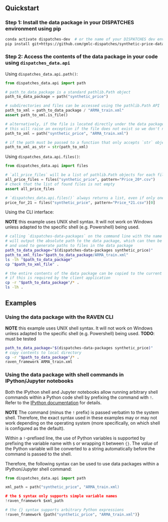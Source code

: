 ## Quickstart

### Step 1: Install the data package in your DISPATCHES environment using pip

```sh
conda activate dispatches-dev  # or the name of your DISPATCHES dev environment
pip install git+https://github.com/gmlc-dispatches/synthetic-price-data
```

### Step 2: Access the contents of the data package in your code using `dispatches_data.api`

Using `dispatches_data.api.path()`:

```py
from dispatches_data.api import path

# path_to_data_package is a standard pathlib.Path object
path_to_data_package = path("synthetic_price")

# subdirectories and files can be accessed using the pathlib.Path API
path_to_xml = path_to_data_package / "ARMA_train.xml"
assert path_to_xml.is_file()

# alternatively, if the file is located directly under the data package directory (i.e. not in a subdirectory):
# this will raise an exception if the file does not exist so we don't need to check explicitly
path_to_xml = path("synthetic_price", "ARMA_train.xml")

# if the path must be passed to a function that only accepts `str` objects, it can be converted using `str()`
path_to_xml_as_str = str(path_to_xml)
```

Using `dispatches_data.api.files()`:

```py
from dispatches_data.api import files

# `all_price_files` will be a list of pathlib.Path objects for each file matching the specified `pattern`
all_price_files = files("synthetic_price", pattern="Price_20*.csv")
# check that the list of found files is not empty
assert all_price_files

# `dispatches_data.api.files()` always returns a list, even if only one file matches
price_for_21 = files("synthetic_price", pattern="Price_*21.csv")[0]
```

Using the CLI interface:

**NOTE** this example uses UNIX shell syntax. It will not work on Windows unless adapted to the specific shell (e.g. Powershell) being used.

```sh
# calling `dispatches-data-packages` on the command line with the name of the data package
# will output the absolute path to the data package, which can then be saved as a shell variable
# and used to generate paths to files in the data package
path_to_data_package="$(dispatches-data-packages synthetic_price)"
path_to_xml_file="$path_to_data_package/ARMA_train.xml"
ls -lh "$path_to_data_package"
cp "$path_to_xml_file" .

# the entire contents of the data package can be copied to the current working directory
# if this is required by the client application
cp -r "$path_to_data_package"/* .
ls -lh .
```

## Examples

### Using the data package with the RAVEN CLI

**NOTE** this example uses UNIX shell syntax. It will not work on Windows unless adapted to the specific shell (e.g. Powershell) being used.
**TODO**: must be tested

```sh
path_to_data_package="$(dispatches-data-packages synthetic_price)"
# copy contents to local directory
cp -r "$path_to_data_package"/* .
raven_framework ARMA_train.xml
```

### Using the data package with shell commands in IPython/Jupyter notebooks

Both the IPython shell and Jupyter notebooks allow running arbitrary shell commands within a Python code shell by prefixing the command with `!`.
Refer to the [IPython documentation](https://ipython.readthedocs.io/en/stable/interactive/python-ipython-diff.html#shell-assignment) for details.

**NOTE** The command (minus the `!` prefix) is passed verbatim to the system shell. Therefore, the exact syntax used in these examples may or may not work depending on the operating system (more specifically, on which shell is configured as the default).

Within a `!`-prefixed line, the use of Python variables is supported by prefixing the variable name with `$` or wrapping it between `{}`.
The _value_ of the Python variable will be converted to a string automatically before the command is passed to the shell.

Therefore, the following syntax can be used to use data packages within a IPython/Jupyter shell command:

```py
from dispatches_data.api import path

xml_path = path("synthetic_price", "ARMA_train.xml)

# the $ syntax only supports simple variable names
!raven_framework $xml_path

# the {} syntax supports arbitrary Python expressions
!raven_framework {path("synthetic_price", "ARMA_train.xml")}
```

